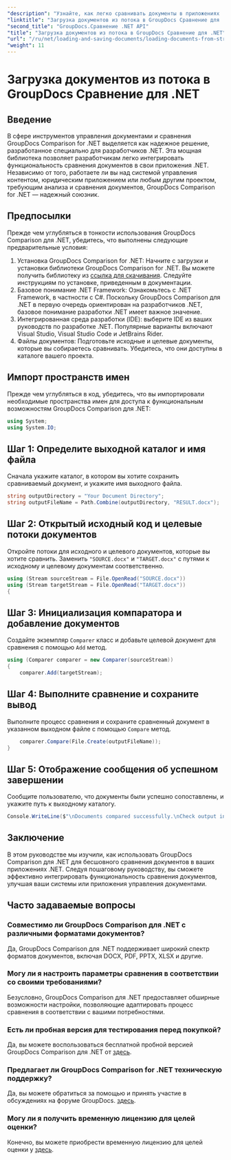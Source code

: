 ```yaml
---
"description": "Узнайте, как легко сравнивать документы в приложениях .NET с помощью GroupDocs Comparison, мощной библиотеки .NET."
"linktitle": "Загрузка документов из потока в GroupDocs Сравнение для .NET"
"second_title": "GroupDocs.Сравнение .NET API"
"title": "Загрузка документов из потока в GroupDocs Сравнение для .NET"
"url": "/ru/net/loading-and-saving-documents/loading-documents-from-stream/"
"weight": 11
---
```


# Загрузка документов из потока в GroupDocs Сравнение для .NET

## Введение
В сфере инструментов управления документами и сравнения GroupDocs Comparison for .NET выделяется как надежное решение, разработанное специально для разработчиков .NET. Эта мощная библиотека позволяет разработчикам легко интегрировать функциональность сравнения документов в свои приложения .NET. Независимо от того, работаете ли вы над системой управления контентом, юридическим приложением или любым другим проектом, требующим анализа и сравнения документов, GroupDocs Comparison for .NET — надежный союзник.
## Предпосылки
Прежде чем углубляться в тонкости использования GroupDocs Comparison для .NET, убедитесь, что выполнены следующие предварительные условия:
1. Установка GroupDocs Comparison for .NET: Начните с загрузки и установки библиотеки GroupDocs Comparison for .NET. Вы можете получить библиотеку из [ссылка для скачивания](https://releases.groupdocs.com/comparison/net/). Следуйте инструкциям по установке, приведенным в документации.
2. Базовое понимание .NET Framework: Ознакомьтесь с .NET Framework, в частности с C#. Поскольку GroupDocs Comparison для .NET в первую очередь ориентирован на разработчиков .NET, базовое понимание разработки .NET имеет важное значение.
3. Интегрированная среда разработки (IDE): выберите IDE из ваших руководств по разработке .NET. Популярные варианты включают Visual Studio, Visual Studio Code и JetBrains Rider.
4. Файлы документов: Подготовьте исходные и целевые документы, которые вы собираетесь сравнивать. Убедитесь, что они доступны в каталоге вашего проекта.

## Импорт пространств имен
Прежде чем углубляться в код, убедитесь, что вы импортировали необходимые пространства имен для доступа к функциональным возможностям GroupDocs Comparison для .NET:
```csharp
using System;
using System.IO;
```
## Шаг 1: Определите выходной каталог и имя файла
Сначала укажите каталог, в котором вы хотите сохранить сравниваемый документ, и укажите имя выходного файла.
```csharp
string outputDirectory = "Your Document Directory";
string outputFileName = Path.Combine(outputDirectory, "RESULT.docx");
```
## Шаг 2: Открытый исходный код и целевые потоки документов
Откройте потоки для исходного и целевого документов, которые вы хотите сравнить. Заменить `"SOURCE.docx"` и `"TARGET.docx"` с путями к исходному и целевому документам соответственно.
```csharp
using (Stream sourceStream = File.OpenRead("SOURCE.docx"))
using (Stream targetStream = File.OpenRead("TARGET.docx"))
{
```
## Шаг 3: Инициализация компаратора и добавление документов
Создайте экземпляр `Comparer` класс и добавьте целевой документ для сравнения с помощью `Add` метод.
```csharp
using (Comparer comparer = new Comparer(sourceStream))
{
    comparer.Add(targetStream);
```
## Шаг 4: Выполните сравнение и сохраните вывод
Выполните процесс сравнения и сохраните сравненный документ в указанном выходном файле с помощью `Compare` метод.
```csharp
    comparer.Compare(File.Create(outputFileName));
}
```
## Шаг 5: Отображение сообщения об успешном завершении
Сообщите пользователю, что документы были успешно сопоставлены, и укажите путь к выходному каталогу.
```csharp
Console.WriteLine($"\nDocuments compared successfully.\nCheck output in {outputDirectory}.");
```

## Заключение
В этом руководстве мы изучили, как использовать GroupDocs Comparison для .NET для бесшовного сравнения документов в ваших приложениях .NET. Следуя пошаговому руководству, вы сможете эффективно интегрировать функциональность сравнения документов, улучшая ваши системы или приложения управления документами.
## Часто задаваемые вопросы
### Совместимо ли GroupDocs Comparison для .NET с различными форматами документов?
Да, GroupDocs Comparison для .NET поддерживает широкий спектр форматов документов, включая DOCX, PDF, PPTX, XLSX и другие.
### Могу ли я настроить параметры сравнения в соответствии со своими требованиями?
Безусловно, GroupDocs Comparison для .NET предоставляет обширные возможности настройки, позволяющие адаптировать процесс сравнения в соответствии с вашими потребностями.
### Есть ли пробная версия для тестирования перед покупкой?
Да, вы можете воспользоваться бесплатной пробной версией GroupDocs Comparison для .NET от [здесь](https://releases.groupdocs.com/).
### Предлагает ли GroupDocs Comparison for .NET техническую поддержку?
Да, вы можете обратиться за помощью и принять участие в обсуждениях на форуме GroupDocs. [здесь](https://forum.groupdocs.com/c/comparison/12).
### Могу ли я получить временную лицензию для целей оценки?
Конечно, вы можете приобрести временную лицензию для целей оценки у [здесь](https://purchase.groupdocs.com/temporary-license/).